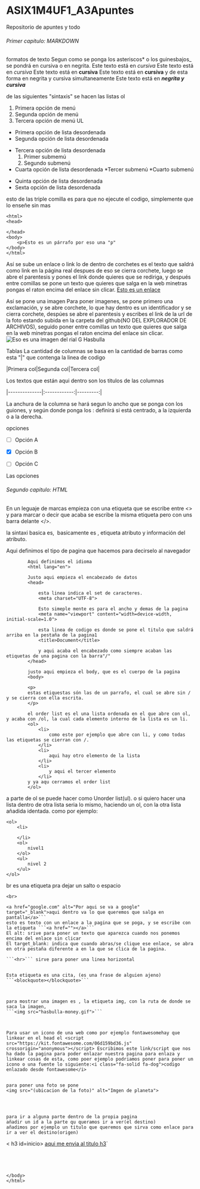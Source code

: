 # ASIX1M4UF1_A3Apuntes

Repositorio de apuntes y todo

###### Primer capitulo: MARKDOWN

formatos de texto
Segun como se ponga los asteriscos* o los guinesbajos_ se pondrá en cursiva o en negrita.
Este texto está en *cursiva*
Este texto está en _cursiva_
Este texto está en **cursiva**
Este texto está en __cursiva__
y de esta forma en negrita y cursiva simultaneamente
Este texto está en **_negrita y cursiva_**

de las siguientes "sintaxis" se hacen las listas
ol
1. Primera opción de menú
2. Segunda opción de menú
3. Tercera opción de menú
UL
* Primera opción de lista desordenada
* Segunda opción de lista desordenada
- Tercera opción de lista desordenada
    1. Primer submemú
    2. Segundo submenú
- Cuarta opción de lista desordenada
    *Tercer submenú
    *Cuarto submenú
+ Quinta opción de lista desordenada
+ Sexta opción de lista desordenada

esto de las triple comilla es para que no ejecute el codigo, simplemente que lo enseñe sin mas
``` 
<html>
<head>

</head>
<body>
    <p>Esto es un párrafo por eso una "p"
</body>
</html>
```

Así se sube un enlace o link
lo de dentro de corchetes es el texto que saldrá como link en la página real despues de eso se cierra corchete, luego se abre el parentesis y pones el link donde quieres que se rediriga, y después entre comillas se pone un texto que quieres que salga en la web minetras pongas el raton encima del enlace sin clicar. 
[Esto es un enlace](http://joan23.fje.edu "Enlace a la web del cole")

Así se pone una imagen
Para poner imagenes, se pone primero una exclamación, y se abre corchete, lo que hay dentro es un identificador y se cierra corchete, despúes se abre el parentesis y escribes el link de la url de la foto estando subida en la carpeta del github(NO DEL EXPLORADOR DE ARCHIVOS), seguido poner entre comillas un texto que quieres que salga en la web minetras pongas el raton encima del enlace sin clicar.
![Eso es una imagen del rial G Hasbulla](https://github.com/IvanMorillaTorres/ASIX1M4UF1_A3Apuntes/blob/main/hasbulla-money.gif "Titulo opcional de la imagen ")


Tablas
La cantidad de columnas se basa en la cantidad de barras como esta "|" que contenga la linea de codigo


|Primera col|Segunda col|Tercera col|


 Los textos que están aqui dentro son los titulos de las columnas


|--------------|:------------:|---------:| 


La anchura de la columna se hará segun lo ancho que se ponga con los guiones, y según donde ponga los : definirá si está centrado, a la izquierda o a la derecha.


opciones
 -[ ] Opción A
 
 -[X] Opción B
 
 -[ ] Opción C

Las opciones



###### Segundo capitulo: HTML
En un leguaje de marcas empieza con una etiqueta que se escribe entre <> y para marcar o decir que acaba se escribe la misma etiqueta pero con uns barra delante </>.

la sintaxi basica es, <img href = ""> basicamente es , etiqueta atributo y información del atributo.


Aqui definimos el tipo de pagina que hacemos para decirselo al navegador
<!DOCTYPE html>

            Aqui definimos el idioma 
            <html lang="en">

            Justo aqui empieza el encabezado de datos
            <head>

                esta linea indica el set de caracteres.
                <meta charset="UTF-8">

                Esto simeple mente es para el ancho y demas de la pagina
                <meta name="viewport" content="width=device-width, initial-scale=1.0">

                esta linea de codigo es donde se pone el titulo que saldrá arriba en la pestaña de la pagina1
                <title>Document</title>

                y aqui acaba el encabezado como siempre acaban las etiquetas de una pagina con la barra"/"
            </head>

            justo aqui empieza el body, que es el cuerpo de la pagina
            <body>

            <p>
            estas etiquestas són las de un parrafo, el cual se abre sin / y se cierra con ella escrita.
            </p>

            el order list es el una lista ordenada en el que abre con ol, y acaba con /ol, la cual cada elemento interno de la lista es un li.
            <ol>
                <li>
                    como este por ejemplo que abre con li, y como todas las etiquetas se cierran con /.
                </li>
                <li>
                    aqui hay otro elemento de la lista
                </li>
                <li>
                    y aqui el tercer elemento
                </li>    
            y ya aqu cerramos el order list      
            </ol>

a parte de ol se puede hacer como Unorder list(ul).
o si quiero hacer una lista dentro de otra lista seria lo mismo, haciendo un ol, con la otra lista añadida identada.
como por ejemplo:
```
<ol>
    <li>
        
    </li>
    <ol>
        nivel1
    </ol>
    <ul>
        nivel 2
    </ul>
</ol>
```

br es una etiqueta pra dejar un salto o espacio
```
<br>
```
 

```
<a href="google.com" alt="Por aqui se va a google" target="_blank">aqui dentro va lo que queremos que salga en pantalla</a>```
esto es texto con un enlace a la pagina que se poga, y se escribe con la etiqueta ```<a href=""></a>```
El alt: srive para poner un texto que aparezca cuando nos ponemos encima del enlace sin clicar
El target_blank: indica que cuando abras/se clique ese enlace, se abra en otra pestaña diferente a en la que se clica de la pagina.

```<hr>``` sirve para poner una linea horizontal 


Esta etiqueta es una cita, (es una frase de alguien ajeno)
```<blockquote></blockquote>```



para mostrar una imagen es , la etiqueta img, con la ruta de donde se saca la imagen,
```<img src="hasbulla-money.gif">```



Para usar un icono de una web como por ejemplo fontawesomehay que linkear en el head el <script src="https://kit.fontawesome.com/06d159bd36.js" crossorigin="anonymous"></script> Escribimos este link/script que nos ha dado la pagina para poder enlazar nuestra pagina para enlaza y linkear cosas de esta, como poer ejemplo podriamos poner para poner un icono o una fuente lo siguiente:<i class="fa-solid fa-dog">codigo enlazado desde fontawesome</i> 


para poner una foto se pone
<img src="(ubicacion de la foto)" alt="Imgen de planeta">




para ir a alguna parte dentro de la propia pagina
añadir un id a la parte qu queramos ir a ver(el destino)
añadimos por ejemplo un titulo que queremos que sirva como enlace para ir a ver el destino(origen)

```
< h3 id=inicio>
<a href="#inicio">aqui me envia al titulo h3</a>`
```




</body>
</html>







